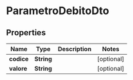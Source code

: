 
# ParametroDebitoDto

## Properties
Name | Type | Description | Notes
------------ | ------------- | ------------- | -------------
**codice** | **String** |  |  [optional]
**valore** | **String** |  |  [optional]




